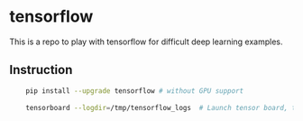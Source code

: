 # tensorflow

This is a repo to play with tensorflow for difficult deep learning examples.

## Instruction

```bash
    pip install --upgrade tensorflow # without GPU support
    
    tensorboard --logdir=/tmp/tensorflow_logs  # Launch tensor board, then you can access it at http://localhost:6006
```




